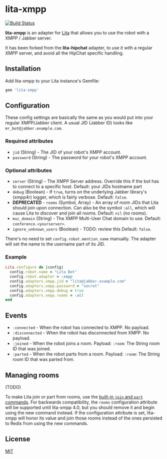 # lita-xmpp

[![Build Status](https://travis-ci.org/lazyfrosch/lita-xmpp.png?branch=master)](https://travis-ci.org/lazyfrosch/lita-xmpp)
<!--
[![Code Climate](https://codeclimate.com/github/lazyfrosch/lita-xmpp.png)](https://codeclimate.com/github/lazyfrosch/lita-xmpp)
[![Coverage Status](https://coveralls.io/repos/lazyfrosch/lita-xmpp/badge.png)](https://coveralls.io/r/lazyfrosch/lita-xmpp)
-->

**lita-xmpp** is an adapter for [Lita](https://github.com/litaio/lita) that allows you to use the robot with a XMPP / Jabber server.

It has been forked from the **lita-hipchat** adapter, to use it with a regular XMPP server, and avoid all the HipChat specific handling.

## Installation

Add lita-xmpp to your Lita instance's Gemfile:

``` ruby
gem 'lita-xmpp'
```

## Configuration

These config settings are basically the same as you would put into your regular XMPP/Jabber client. A usual JID (Jabber ID) looks like `mr_bot@jabber.example.com`.

### Required attributes

* `jid` (String) - The JID of your robot's XMPP account.
* `password` (String) - The password for your robot's XMPP account.

### Optional attributes

* `server` (String) - The XMPP Server address. Override this if the bot has to connect to a specific host. Default: your JIDs hostname part
* `debug` (Boolean) - If `true`, turns on the underlying Jabber library's (xmpp4r) logger, which is fairly verbose. Default: `false`.
* **DEPRECATED** - `rooms` (Symbol, Array<String>) - An array of room JIDs that Lita should join upon connection. Can also be the symbol `:all`, which will cause Lita to discover and join all rooms. Default: `nil` (no rooms).
* `muc_domain` (String) - The XMPP Multi-User Chat domain to use. Default: `conference.<yourserver>`.
* `ignore_unknown_users` (Boolean) - TODO: review this Default: `false`.

There's no need to set `config.robot.mention_name` manually. The adapter will set the name to the username part of its JID.

### Example

``` ruby
Lita.configure do |config|
  config.robot.name = "Lita Bot"
  config.robot.adapter = :xmpp
  config.adapters.xmpp.jid = "lita@jabber.example.com"
  config.adapters.xmpp.password = "secret"
  config.adapters.xmpp.debug = true
  config.adapters.xmpp.rooms = :all
end
```

## Events

* `:connected` - When the robot has connected to XMPP. No payload.
* `:disconnected` - When the robot has disconnected from XMPP. No payload.
* `:joined` - When the robot joins a room. Payload: `:room`: The String room ID that was joined.
* `:parted` - When the robot parts from a room. Payload: `:room`: The String room ID that was parted from.

## Managing rooms

(TODO)

To make Lita join or part from rooms, use the [built-in `join` and `part` commands](http://docs.lita.io/getting-started/usage/#managing-rooms). For backwards compatibility, the `rooms` configuration attribute will be supported until lita-xmpp 4.0, but you should remove it and begin using the new command instead. If the configuration attribute is set, lita-xmpp will honor its value and join those rooms instead of the ones persisted to Redis from using the new commands.

## License

[MIT](http://opensource.org/licenses/MIT)
